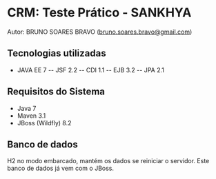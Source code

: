 CRM: Teste Prático - SANKHYA
============================
Autor: BRUNO SOARES BRAVO (bruno.soares.bravo@gmail.com)

Tecnologias utilizadas
-----------
- JAVA EE 7
-- JSF 2.2
-- CDI 1.1
-- EJB 3.2
-- JPA 2.1

Requisitos do Sistema
-------------------
- Java 7
- Maven 3.1
- JBoss (Wildfly) 8.2

Banco de dados
-------------------
H2 no modo embarcado, mantém os dados se reiniciar o servidor.
Este banco de dados já vem com o JBoss.


 